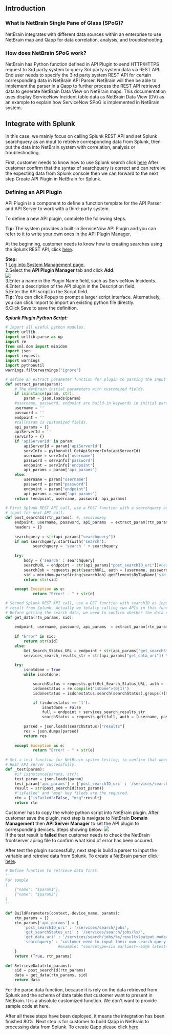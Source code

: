 
## Introduction
### What is NetBrain Single Pane of Glass (SPoG)?
NetBrain integrates with different data sources within an enterprise to use NetBrain map and Qapp for
data correlation, analysis, and troubleshooting.

### How does NetBrain SPoG work?
NetBrain has Python function defined in API Plugin to send HTTP/HTTPS request to 3rd party system to
query 3rd party system data via REST API. End user needs to specify the 3
rd party system REST API for 
certain corresponding data in NetBrain API Parser. NetBrain will then be able to implement the parser in
a Qapp to further process the REST API retrieved data to generate NetBrain Data View on NetBrain
maps.
This documentation uses display ServiceNow Incident table data as NetBrain Data View (DV) as an
example to explain how ServiceNow SPoG is implemented in NetBrain system.


## Integrate with Splunk
In this case, we mainly focus on  calling Splunk REST API and set Splunk searchquery as an input to retreive corresponding data from Splunk, then put the data into NetBrain system with correlation, analysis or troubleshooting. 

First, customer needs to know how to use Splunk search click [here](https://docs.splunk.com/Documentation/Splunk/7.2.5/Search/GetstartedwithSearch)
After customer confirm that the syntax of searchquery is correct and can retreive the expecting data from Splunk console then we can forward to the next step Create API Plugin in NetBrain for Splunk.

### Defining an API Plugin
API Plugin is a component to define a function template for the API Parser and API Server to work with a third-party system.<br>

To define a new API plugin, complete the following steps.<br>

**Tip:** The system provides a built-in ServiceNow API Plugin and you can refer to it to write your own ones in the API Plugin Manager.

At the beginning, customer needs to know how to creating searches using the Splunk REST API, click [here](https://docs.splunk.com/Documentation/Splunk/7.2.5/RESTTUT/RESTsearches). 

**Step:**<br>
1.[Log into System Management page.](https://www.netbraintech.com/docs/ie71/help/logging-in-system-admin-page.htm)<br>
2.Select the **API Plugin Manager** tab and click **Add**. <br>
<img src="images\add_plugin_manager" /><br>
3.Enter a name in the Plugin Name field, such as ServiceNow Incidents.<br>
4.Enter a description of the API plugin in the Description field.<br>
5.Enter the API script in the Script field. <br>
**Tip:** You can click Popup to prompt a larger script interface. Alternatively, you can click Import to import an existing python file directly.<br>
6.Click Save to save the definition.

***Splunk Plugin Python Script:***


```python
# Import all useful python modules.
import urllib
import urllib.parse as up
import re
from xml.dom import minidom
import json
import requests
import warnings
import pythonutil
warnings.filterwarnings("ignore")

# define an extract parameter function for plugin to parsing the input variables value from parser input.
def extract_param(param):
    # The NetBrain initial parameters with customized fields.
    if isinstance(param, str):
        param = json.loads(param)  
    #username, password, endpoint are build-in keywords in initial param.
    username = ''
    password = ''
    endpoint = ''
    #callParam is customized fields.
    api_params = {}
    apiServerId = ''
    servInfo = {}
    if 'apiServerId' in param:
        apiServerId = param['apiServerId']
        servInfo = pythonutil.GetApiServerInfo(apiServerId)
        username = servInfo['username']
        password = servInfo['password']
        endpoint = servInfo['endpoint']
        api_params = param['api_params']
    else:
        username = param["username"]
        password = param["password"]
        endpoint = param["endpoint"]
        api_params = param['api_params']
    return (endpoint, username, password, api_params)
 
# First Splunk REST API call, use a POST function with a searchquery as input to create a search ID which will be a required 
# input for next API call.             
def post_searchId(rtn_params): #, sessionkey
    endpoint, username, password, api_params  = extract_param(rtn_params)
    headers = {}
  
    searchquery = str(api_params["searchquery"])
    if not searchquery.startswith('search'):
            searchquery = 'search ' + searchquery
    
    try:
        body = {'search' : searchquery}  
        searchURL = endpoint + str(api_params["post_searchID_uri"])#headers = headers
        searchJob = requests.post(searchURL, auth = (username, password), data = body, verify=False).content
        sid = minidom.parseString(searchJob).getElementsByTagName('sid')[0].childNodes[0].nodeValue
        return str(sid)
    
    except Exception as e:
            return "Error! - " + str(e)

# Second Splunk REST API call, use a GET function with searchID as input which from previous API call to get the expect data 
# result from Splunk. Actually we totally calling two APIs in this function, one is search status API the other is getting data.
# Before getting the search data, we need to confirm whether the data searching in Splunk is finished. 
def get_data(rtn_params, sid):
    
    endpoint, username, password, api_params  = extract_param(rtn_params)
    
    if "Error" in sid:
        return str(sid)
    else:
        Get_Search_Status_URL = endpoint + str(api_params["get_searchStatus_uri"]) %sid
        services_search_results_str = str(api_params["get_data_uri"]) %sid
      
    try:
        isnotdone = True
        while isnotdone:

            searchStatus = requests.get(Get_Search_Status_URL, auth = (username, password), verify = False).content.decode('utf-8')
            isdonestatus = re.compile('isDone">(0|1)')
            isdonestatus = isdonestatus.search(searchStatus).groups()[0]

            if (isdonestatus == '1'):
                isnotdone = False
                full = endpoint + services_search_results_str
                searchStatus = requests.get(full, auth = (username, password), verify = False).content
        
        parsed = json.loads(searchStatus)["results"]
        res = json.dumps(parsed)
        return res        
                
    except Exception as e:
            return "Error! - " + str(e)
        
# Set a test function for NetBrain system testing, to confirm that whether the NetBrain front server connect with Splunk 
# REST API server successfully.  
def _test(param):
    #if isinstance(params, str):
    test_param = json.loads(param)
    test_param['api_params'] = {'post_searchID_uri' : '/services/search/jobs', 'searchquery' : 'sourcetype=iis'}
    result = str(post_searchId(test_param))
    #"isFailed" and "msg" key fileds are the required.
    rtn = {"isFailed":False, "msg":result}
    return rtn
```

Customer has to copy the whole python script into NetBrain plugin. After customer save the plugin, next step is navigate to NetBrain **Domain Management** then **API Server Manager** to set the API plugin to corresponding devices. Steps showing below:
<img src="images\api_manage_step" /><br>
If the test result is **failed** then customer needs to check the NetBrain frontserver apilog file to confirm what kind of error has been occured.

After test the plugin successfully, next step is build a parser to input the variable and retreive data from Splunk.
To create a NetBrain parser click [here](https://www.netbraintech.com/ftp/IE71/OnlineHelp/creating-an-api-parser.htm).



```python
# Define function to retrieve data first.
'''
For sample
[
    {"name": "$param1"},
    {"name": "$param2"}
]
'''

def BuildParameters(context, device_name, params):
    rtn_params = {}
    rtn_params['api_params'] = {
        'post_searchID_uri' : '/services/search/jobs',
        'get_searchStatus_uri' : '/services/search/jobs/%s/',
        'get_data_uri' : '/services/search/jobs/%s/results?output_mode=json&count=0',
        'searchquery' : 'customer need to input their own search query at here'
                       #example: "sourcetype=iis earliest=-5m@m latest=now() | timechart span=5m count as Number by c_ip"
    }
    return (True, rtn_params)
	
def RetrieveData(rtn_params):
    sid = post_searchId(rtn_params)
    data = get_data(rtn_params, sid)
    return data
```

For the parse data function, because it is rely on the data retrieved from Splunk and the schema of data table that customer want to present in NetBrain. It is a absolute customized function. We don't want to provide sample code at here.

After all these steps have been deployed, it means the integration has been finished 80%. Next step is for customer to build Qapp in NetBrain to processing data from Splunk. To create Qapp please click [here](https://www.netbraintech.com/ftp/DE10/OnlineHelp/HTML.html?create_qapp.htm)


```python

```
